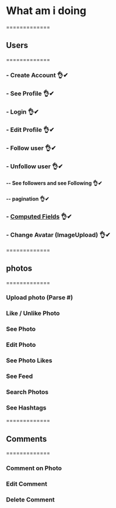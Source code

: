 # What am i doing

=============
##  Users
=============

### - Create Account 👌✔
### - See Profile 👌✔
### - Login 👌✔
### - Edit Profile 👌✔
### - Follow user 👌✔
### - Unfollow user 👌✔
#### -- See followers and see Following 👌✔
#### -- pagination 👌✔

### - [Computed Fields](https://github.com/jhclass/instarclone-backend/commit/84ff69677c1bf604ccb47698b42ea04d50f91405) 👌✔
### - Change Avatar (ImageUpload) 👌✔

=============
## photos
=============

### Upload photo (Parse #)
### Like / Unlike Photo
### See Photo
### Edit Photo
### See Photo Likes
### See Feed
### Search Photos
### See Hashtags

=============
## Comments
=============

### Comment on Photo
### Edit Comment
### Delete Comment


